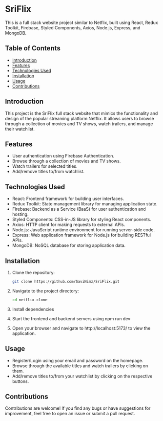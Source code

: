 # SriFlix

This is a full stack website project similar to Netflix, built using React, Redux Toolkit, Firebase, Styled Components, Axios, Node.js, Express, and MongoDB.

## Table of Contents

- [Introduction](#introduction)
- [Features](#features)
- [Technologies Used](#technologies-used)
- [Installation](#installation)
- [Usage](#usage)
- [Contributions](#contributions)


## Introduction

This project is the SriFlix full stack website that mimics the functionality and design of the popular streaming platform Netflix. It allows users to browse through a collection of movies and TV shows, watch trailers, and manage their watchlist.

## Features

- User authentication using Firebase Authentication.
- Browse through a collection of movies and TV shows.
- Watch trailers for selected titles.
- Add/remove titles to/from watchlist.

## Technologies Used

- React: Frontend framework for building user interfaces.
- Redux Toolkit: State management library for managing application state.
- Firebase: Backend as a Service (BaaS) for user authentication and hosting.
- Styled Components: CSS-in-JS library for styling React components.
- Axios: HTTP client for making requests to external APIs.
- Node.js: JavaScript runtime environment for running server-side code.
- Express: Web application framework for Node.js for building RESTful APIs.
- MongoDB: NoSQL database for storing application data.

## Installation

1. Clone the repository:

   ```bash
   git clone https://github.com/SaviNimz/SriFlix.git
2. Navigate to the project directory:

    ```bash
    cd netflix-clone
3. Install dependencies

4. Start the frontend and backend servers using npm run dev

5. Open your browser and navigate to http://localhost:5173/ to view the application.

## Usage
- Register/Login using your email and password on the homepage.
- Browse through the available titles and watch trailers by clicking on them.
- Add/remove titles to/from your watchlist by clicking on the respective buttons.

## Contributions

Contributions are welcome! If you find any bugs or have suggestions for improvement, feel free to open an issue or submit a pull request.
